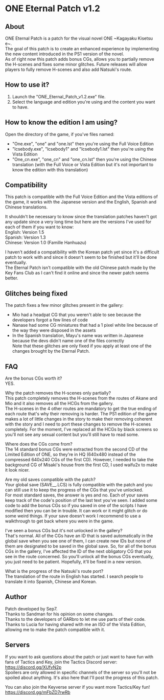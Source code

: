 ONE Eternal Patch v1.2
======

About
---------

ONE Eternal Patch is a patch for the visual novel ONE \~Kagayaku Kisetsu e\~.<br/>
The goal of this patch is to create an enhanced experience by implementing the new content introduced in the PS1 version of the novel.<br/>
As of right now this patch adds bonus CGs, allows you to partially remove the H-scenes and fixes some minor glitches. Future releases will allow players to fully remove H-scenes and also add Natsuki's route.

How to use it?
---------

1. Launch the "ONE_Eternal_Patch_v1.2.exe" file.<br/>
2. Select the language and edition you're using and the content you want to have.

How to know the edition I am using?
---------

Open the directory of the game, if you've files named:<br/>
- "One.exe", "one" and "one.lst" then you're using the Full Voice Edition<br/>
- "lcsebody.exe", "lcsebody1" and "lcsebody1.lst" then you're using the Vista Edition<br/>
- "One_cn.exe", "one_cn" and "one_cn.lst" then you're using the Chinese translation (with the Full Voice or Vista Edition but it's not important to know the edition with this translation)

Compatibility
---------

This patch is compatible with the Full Voice Edition and the Vista editions of the game, it works with the Japanese version and the English, Spanish and Chinese translations.

It shouldn't be necessary to know since the translation patches haven't got any update since a very long time but here are the versions I've used for each of them if you want to know:<br/>
English: Version 1.5<br/>
Spanish: Version 1.3<br/>
Chinese: Version 1.0 (Famille Hanhuazu)

I haven't added a compatibility with the Korean patch yet since it's a difficult patch to work with and since it doesn't seem to be finished but it'll be done eventually.<br/>
The Eternal Patch isn't compatible with the old Chinese patch made by the Key Fans Club as I can't find it online and since the newer patch seems better.

Glitches being fixed
---------

The patch fixes a few minor glitches present in the gallery:<br/>
- Mio had a headpat CG that you weren't able to see because the developers forgot a few lines of code<br/>
- Nanase had some CG miniatures that had a 1 pixel white line because of the way they were disposed in the assets<br/>
- In the Spanish translation, Mayu's name was written in Japanese because the devs didn't name one of the files correctly<br/>
Note that these glitches are only fixed if you apply at least one of the changes brought by the Eternal Patch.<br/>

FAQ
---------

Are the bonus CGs worth it?<br/>
YES.

Why the patch removes the H-scenes only partially?<br/>
This patch completely removes the H-scenes from the routes of Akane and Mio and it also removes all the HCGs from the gallery.<br/>
The H-scenes in the 4 other routes are mandatory to get the true ending of each route that's why their removing is harder. The PS1 edition of the game makes a lot of little changes in the story to make their removing coherent with the story and I need to port these changes to remove the H-scenes completely. For the moment, I've replaced all the HCGs by black screens so you'll not see any sexual content but you'll still have to read some.

Where does the CGs come from?<br/>
The 14 standard bonus CGs were extracted from the second CD of the Limited Edition of ONE, so they're in HQ (640x480 instead of the compressed 640x240 CGs of the first CD). However, I needed to take the background CG of Misaki's house from the first CD, I used waifu2x to make it look nicer.

Are my old saves compatible with the patch?<br/>
Your global save (SAVE__.LCS) is fully compatible with the patch and you can still use it to keep the progress of the CGs that you've unlocked.<br/>
For most standard saves, the answer is yes and no. Each of your saves keep track of the code's position of the last text you've seen. I added some code to add the bonus CGs so if you saved in one of the scripts I have modified then you can be in trouble. It can work or it might glitch or do some weird things. If your save doesn't work I recommend to use a walkthrough to get back where you were in the game.

I've seen a bonus CGs but it's not unlocked in the gallery?<br/>
That's normal. All of the CGs have an ID that is saved automatically in the global save when you see one of them, I can create new IDs but none of them are designated to be saved in the global save. So, for all of the bonus CGs in the gallery, I've affected the ID of the next obligatory CG that you see in the route concerned. So you'll unlock all the bonus CGs eventually, you just need to be patient. Hopefully, it'll be fixed in a new version.

What is the progress of the Natsuki's route port?<br/>
The translation of the route in English has started. I search people to translate it into Spanish, Chinese and Korean.

Author
------
Patch developed by Sep7.<br/>
Thanks to Sandman for his opinion on some changes.<br/>
Thanks to the developers of GARbro to let me use parts of their code.<br/>
Thanks to Lucia for having shared with me an ISO of the Vista Edition, allowing me to make the patch compatible with it.

Servers
---------

If you want to ask questions about the patch or just want to have fun with fans of Tactics and Key, join the Tactics Discord server:
https://discord.gg/XUfvN2p <br/>
Spoilers are only allowed in specific channels of the server so you'll not be spoiled about anything. It's also here that I'll post the progress of this patch.

You can also join the Keyverse server if you want more Tactics/Key fun!<br/>
https://discord.gg/mFbZD7rwRb
